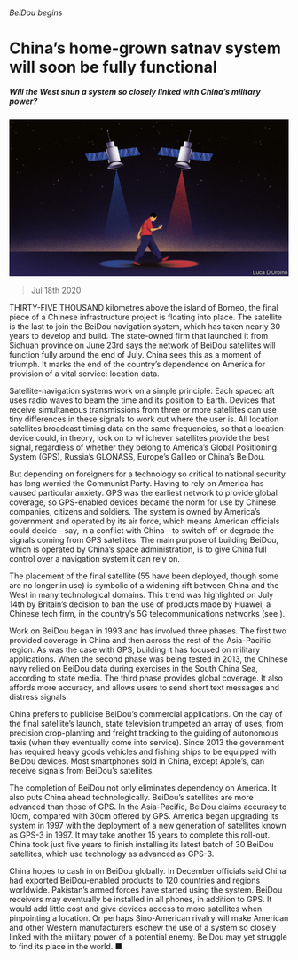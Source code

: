 ###### BeiDou begins

# China’s home-grown satnav system will soon be fully functional 

##### Will the West shun a system so closely linked with China’s military power? 

![image](images/20200718_CND001_0.jpg) 

> Jul 18th 2020 

THIRTY-FIVE THOUSAND kilometres above the island of Borneo, the final piece of a Chinese infrastructure project is floating into place. The satellite is the last to join the BeiDou navigation system, which has taken nearly 30 years to develop and build. The state-owned firm that launched it from Sichuan province on June 23rd says the network of BeiDou satellites will function fully around the end of July. China sees this as a moment of triumph. It marks the end of the country’s dependence on America for provision of a vital service: location data.

Satellite-navigation systems work on a simple principle. Each spacecraft uses radio waves to beam the time and its position to Earth. Devices that receive simultaneous transmissions from three or more satellites can use tiny differences in these signals to work out where the user is. All location satellites broadcast timing data on the same frequencies, so that a location device could, in theory, lock on to whichever satellites provide the best signal, regardless of whether they belong to America’s Global Positioning System (GPS), Russia’s GLONASS, Europe’s Galileo or China’s BeiDou.


But depending on foreigners for a technology so critical to national security has long worried the Communist Party. Having to rely on America has caused particular anxiety. GPS was the earliest network to provide global coverage, so GPS-enabled devices became the norm for use by Chinese companies, citizens and soldiers. The system is owned by America’s government and operated by its air force, which means American officials could decide—say, in a conflict with China—to switch off or degrade the signals coming from GPS satellites. The main purpose of building BeiDou, which is operated by China’s space administration, is to give China full control over a navigation system it can rely on.

The placement of the final satellite (55 have been deployed, though some are no longer in use) is symbolic of a widening rift between China and the West in many technological domains. This trend was highlighted on July 14th by Britain’s decision to ban the use of products made by Huawei, a Chinese tech firm, in the country’s 5G telecommunications networks (see ).

Work on BeiDou began in 1993 and has involved three phases. The first two provided coverage in China and then across the rest of the Asia-Pacific region. As was the case with GPS, building it has focused on military applications. When the second phase was being tested in 2013, the Chinese navy relied on BeiDou data during exercises in the South China Sea, according to state media. The third phase provides global coverage. It also affords more accuracy, and allows users to send short text messages and distress signals.

China prefers to publicise BeiDou’s commercial applications. On the day of the final satellite’s launch, state television trumpeted an array of uses, from precision crop-planting and freight tracking to the guiding of autonomous taxis (when they eventually come into service). Since 2013 the government has required heavy goods vehicles and fishing ships to be equipped with BeiDou devices. Most smartphones sold in China, except Apple’s, can receive signals from BeiDou’s satellites.

The completion of BeiDou not only eliminates dependency on America. It also puts China ahead technologically. BeiDou’s satellites are more advanced than those of GPS. In the Asia-Pacific, BeiDou claims accuracy to 10cm, compared with 30cm offered by GPS. America began upgrading its system in 1997 with the deployment of a new generation of satellites known as GPS-3 in 1997. It may take another 15 years to complete this roll-out. China took just five years to finish installing its latest batch of 30 BeiDou satellites, which use technology as advanced as GPS-3.

China hopes to cash in on BeiDou globally. In December officials said China had exported BeiDou-enabled products to 120 countries and regions worldwide. Pakistan’s armed forces have started using the system. BeiDou receivers may eventually be installed in all phones, in addition to GPS. It would add little cost and give devices access to more satellites when pinpointing a location. Or perhaps Sino-American rivalry will make American and other Western manufacturers eschew the use of a system so closely linked with the military power of a potential enemy. BeiDou may yet struggle to find its place in the world. ■

